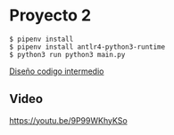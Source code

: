 # Proyecto 2

```console
$ pipenv install
$ pipenv install antlr4-python3-runtime
$ python3 run python3 main.py
```

[Diseño codigo intermedio](CodigoIntermedio.md)

## Video
https://youtu.be/9P99WKhyKSo
